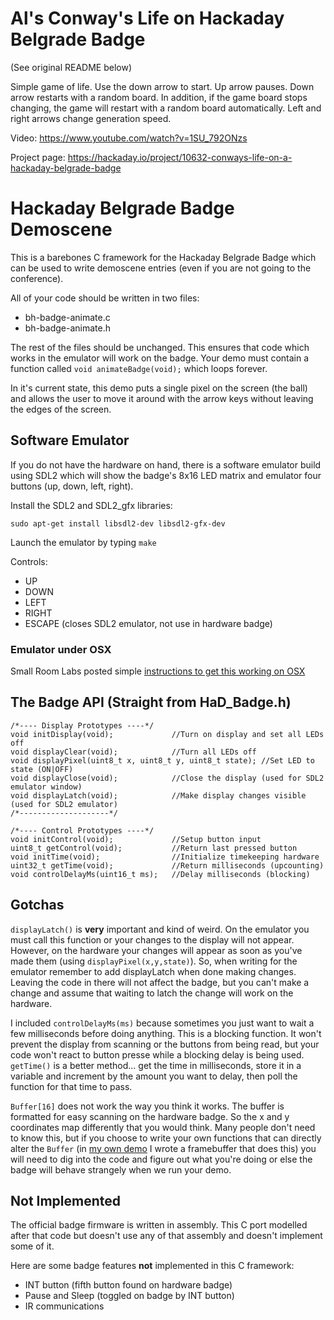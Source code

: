 # Al's Conway's Life on Hackaday Belgrade Badge

(See original README below)

Simple game of life. Use the down arrow to start. Up arrow pauses. Down arrow
restarts with a random board. In addition, if the game board stops changing,
the game will restart with a random board automatically. Left and right
arrows change generation speed.

Video: https://www.youtube.com/watch?v=1SU_792ONzs

Project page: https://hackaday.io/project/10632-conways-life-on-a-hackaday-belgrade-badge


# Hackaday Belgrade Badge Demoscene

This is a barebones C framework for the Hackaday Belgrade Badge
which can be used to write demoscene entries (even if you are
not going to the conference).

All of your code should be written in two files:
* bh-badge-animate.c
* bh-badge-animate.h

The rest of the files should be unchanged. This ensures that code
which works in the emulator will work on the badge. Your demo must
contain a function called `void animateBadge(void);` which loops
forever.

In it's current state, this demo puts a single pixel on the screen 
(the ball) and allows the user to move it around with the arrow keys
without leaving the edges of the screen.

## Software Emulator

If you do not have the hardware on hand, there is a software emulator build using SDL2 which will show the badge's 8x16 LED matrix and emulator four buttons (up, down, left, right).

Install the SDL2 and SDL2_gfx libraries:

```sudo apt-get install libsdl2-dev libsdl2-gfx-dev``` 

Launch the emulator by typing `make`

Controls:

* UP
* DOWN
* LEFT
* RIGHT
* ESCAPE (closes SDL2 emulator, not use in hardware badge)

### Emulator under OSX

Small Room Labs posted simple [instructions to get this working on OSX](https://github.com/Hack-a-Day/Belgrade_Badge_Demoscene/issues/3)

## The Badge API (Straight from HaD_Badge.h)
```
/*---- Display Prototypes ----*/
void initDisplay(void);             //Turn on display and set all LEDs off
void displayClear(void);            //Turn all LEDs off
void displayPixel(uint8_t x, uint8_t y, uint8_t state); //Set LED to state (ON|OFF)
void displayClose(void);            //Close the display (used for SDL2 emulator window)
void displayLatch(void);            //Make display changes visible (used for SDL2 emulator)
/*--------------------*/

/*---- Control Prototypes ----*/
void initControl(void);             //Setup button input
uint8_t getControl(void);           //Return last pressed button
void initTime(void);                //Initialize timekeeping hardware
uint32_t getTime(void);             //Return milliseconds (upcounting)
void controlDelayMs(uint16_t ms);   //Delay milliseconds (blocking)
```
## Gotchas

`displayLatch()` is **very** important and kind of weird. On the emulator you must
call this function or your changes to the display will not appear. However, on the
hardware your changes will appear as soon as you've made them (using `displayPixel(x,y,state)`).
So, when writing for the emulator remember to add displayLatch when done making changes.
Leaving the code in there will not affect the badge, but you can't make a change and assume
that waiting to latch the change will work on the hardware.

I included `controlDelayMs(ms)` because sometimes you just want to wait a few milliseconds
before doing anything. This is a blocking function. It won't prevent the display from scanning
or the buttons from being read, but your code won't react to button presse while a blocking
delay is being used. `getTime()` is a better method... get the time in milliseconds, store it in a
variable and increment by the amount you want to delay, then poll the function for that time to pass.

`Buffer[16]` does not work the way you think it works. The buffer is formatted for easy scanning
on the hardware badge. So the x and y coordinates map differently that you would think. Many people
don't need to know this, but if you choose to write your own functions that can directly alter the
`Buffer` (in [my own demo](https://github.com/szczys/belgrade-hackaday-badge) I wrote a framebuffer that does this) you will need to dig into the code
and figure out what you're doing or else the badge will behave strangely when we run your demo.

## Not Implemented
The official badge firmware is written in assembly. This C port modelled after that code but doesn't use any of that assembly and doesn't implement some of it.

Here are some badge features **not** implemented in this C framework:

* INT button (fifth button found on hardware badge)
* Pause and Sleep (toggled on badge by INT button)
* IR communications 
